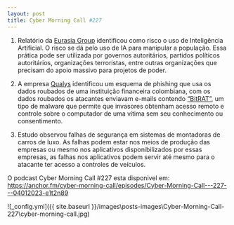 ```yaml
---
layout: post
title: Cyber Morning Call #227
---
```


1. Relatório da [Eurasia Group](https://www.eurasiagroup.net/) identificou como risco o uso de Inteligência Artificial. O risco se dá pelo uso de IA para manipular a população. Essa prática pode ser utilizada por governos autoritários, partidos políticos autoritários, organizações terroristas, entre outras organizações que precisam do apoio massivo para projetos de poder.

2. A empresa [Qualys](https://www.qualys.com/) identificou um esquema de phishing que usa os dados roubados de uma instituição financeira colombiana, com os dados roubados os atacantes enviavam e-mails contendo [“BitRAT”](https://canaltech.com.br/seguranca/virus-bitrat-e-distribuido-em-ativadores-piratas-do-windows-212163/), um tipo de malware que permite que invasores obtenham acesso remoto e controle sobre o computador de uma vítima sem seu conhecimento ou consentimento.

3. Estudo observou falhas de segurança em sistemas de montadoras de carros de luxo. As falhas podem estar nos meios de produção das empresas ou mesmo nos aplicativos disponibilizados por essas empresas, as falhas nos aplicativos podem servir até mesmo para o atacante ter acesso a controles de veículos.

O podcast Cyber Morning Call #227 esta disponivel em: <https://anchor.fm/cyber-morning-call/episodes/Cyber-Morning-Call---227---04012023-e1t2n89>

![_config.yml]({{ site.baseurl }}/images\posts-images\Cyber-Morning-Call-227\cyber-morning-call.jpg)